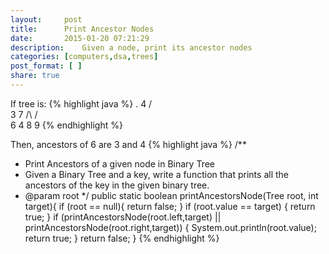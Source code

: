 ```yaml
---
layout:     post
title:      Print Ancestor Nodes
date:       2015-01-20 07:21:29
description:    Given a node, print its ancestor nodes
categories: [computers,dsa,trees]
post_format: [ ]
share: true
---
```

If tree is:
{% highlight java %}
    .
    4
    /\
   3  7
  /\  /\
 6 4  8 9
{% endhighlight %}

Then, ancestors of 6 are 3 and 4
{% highlight java %}
/**
 * Print Ancestors of a given node in Binary Tree
 * Given a Binary Tree and a key, write a function that prints all the ancestors of the key in the given binary tree.
 * @param root
 */
public static boolean printAncestorsNode(Tree root, int target){
    if (root == null){
        return false;
    }
    if (root.value == target) {
        return true;
    }
    if (printAncestorsNode(root.left,target) || printAncestorsNode(root.right,target)) {
        System.out.println(root.value);
        return true;
    }
    return false;
}
{% endhighlight %}
